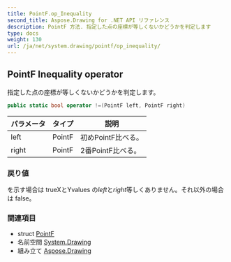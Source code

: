 ```yaml
---
title: PointF.op_Inequality
second_title: Aspose.Drawing for .NET API リファレンス
description: PointF 方法. 指定した点の座標が等しくないかどうかを判定します
type: docs
weight: 130
url: /ja/net/system.drawing/pointf/op_inequality/
---
```

## PointF Inequality operator

指定した点の座標が等しくないかどうかを判定します。

```csharp
public static bool operator !=(PointF left, PointF right)
```

| パラメータ | タイプ | 説明 |
| --- | --- | --- |
| left | PointF | 初めPointF比べる。 |
| right | PointF | 2番PointF比べる。 |

### 戻り値

を示す場合は trueXとYvalues の*left*と*right*等しくありません。それ以外の場合は false。

### 関連項目

* struct [PointF](../)
* 名前空間 [System.Drawing](../../pointf/)
* 組み立て [Aspose.Drawing](../../../)


